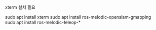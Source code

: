 xterm 설치 필요

sudo apt install xterm
sudo apt install ros-melodic-openslam-gmapping
sudo apt install ros-melodic-teleop-*


